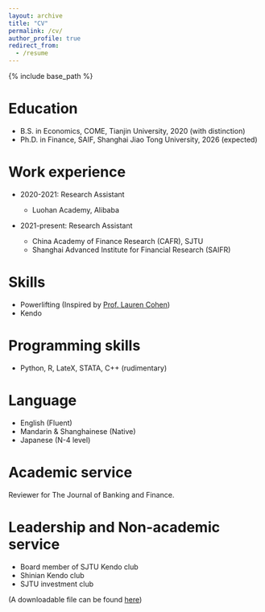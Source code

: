```yaml
---
layout: archive
title: "CV"
permalink: /cv/
author_profile: true
redirect_from:
  - /resume
---
```


{% include base_path %}


Education
======
* B.S. in Economics, COME, Tianjin University, 2020 (with distinction)
* Ph.D. in Finance, SAIF, Shanghai Jiao Tong University, 2026 (expected)

Work experience
======
* 2020-2021: Research Assistant
  * Luohan Academy, Alibaba

* 2021-present: Research Assistant
  * China Academy of Finance Research (CAFR), SJTU
  * Shanghai Advanced Institute for Financial Research (SAIFR)

  
Skills
======
* Powerlifting (Inspired by [Prof. Lauren Cohen](https://www.laurenhcohen.com/hobbies))
* Kendo
<!--* Kendo
#* Skill 3-->

<!--
Publications
======
  <ul>{% for post in site.publications %}
    {% include archive-single-cv.html %}
  {% endfor %}</ul>
  -->
  
<!--Talks
======
  <ul>{% for post in site.talks %}
    {% include archive-single-talk-cv.html %}
  {% endfor %}</ul>-->
  
<!--Teaching
======
  <ul>{% for post in site.teaching %}
    {% include archive-single-cv.html %}
  {% endfor %}</ul>-->

Programming skills
======
* Python, R, LateX, STATA, C++ (rudimentary)

Language
======
* English (Fluent)
* Mandarin & Shanghainese (Native)
* Japanese (N-4 level)

Academic service
======
Reviewer for The Journal of Banking and Finance.

Leadership and Non-academic service
======
* Board member of SJTU Kendo club
* Shinian Kendo club
* SJTU investment club


(A downloadable file can be found [here](https://github.com/thegreenflamingo/academicpages.github.io/blob/master/files/CV%20-%20Xingjian%20Zheng-%204th%20year%20phd%20candidate.pdf))
